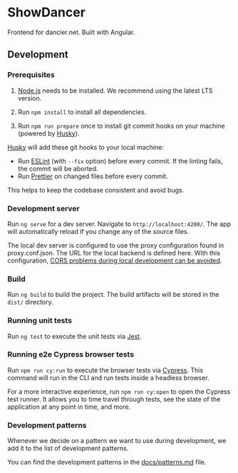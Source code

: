 # ShowDancer

Frontend for dancier.net. Built with Angular.

## Development

### Prerequisites

1. [Node.js](https://nodejs.org/) needs to be installed.
   We recommend using the latest LTS version.

2. Run `npm install` to install all dependencies.

3. Run `npm run prepare` once to install git commit hooks on your machine (powered by [Husky](https://typicode.github.io/)).

[Husky](https://typicode.github.io/) will add these git hooks to your local machine:

- Run [ESLint](https://eslint.org/) (with `--fix` option) before every commit.
  If the linting fails, the commit will be aborted.
- Run [Prettier](https://prettier.io/) on changed files before every commit.

This helps to keep the codebase consistent and avoid bugs.

### Development server

Run `ng serve` for a dev server. Navigate to `http://localhost:4200/`. The app will automatically reload if you change any of the source files.

The local dev server is configured to use the proxy configuration found in proxy.conf.json.
The URL for the local backend is defined here.
With this configuration, [CORS problems during local development can be avoided](https://levelup.gitconnected.com/fixing-cors-errors-with-angular-cli-proxy-e5e0ef143f85).

### Build

Run `ng build` to build the project. The build artifacts will be stored in the `dist/` directory.

### Running unit tests

Run `ng test` to execute the unit tests via [Jest](https://jestjs.io/).

### Running e2e Cypress browser tests

Run `npm run cy:run` to execute the browser tests via [Cypress](https://www.cypress.io/).
This command will run in the CLI and run tests inside a headless browser.

For a more interactive experience, run `npm run cy:open` to open the Cypress test runner.
It allows you to time travel through tests, see the state of the application at any point in time, and more.

### Development patterns

Whenever we decide on a pattern we want to use during development,
we add it to the list of development patterns.

You can find the development patterns in the [docs/patterns.md](patterns.md) file.
